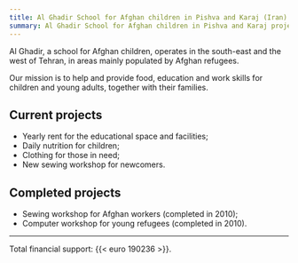 ```yaml
---
title: Al Ghadir School for Afghan children in Pishva and Karaj (Iran)
summary: Al Ghadir School for Afghan children in Pishva and Karaj project.
---
```


Al Ghadir, a school for Afghan children, operates in the south-east and the west of Tehran, in areas mainly populated by Afghan refugees.

Our mission is to help and provide food, education and work skills for children and young adults, together with their families.

## Current projects

- Yearly rent for the educational space and facilities;
- Daily nutrition for children;
- Clothing for those in need;
- New sewing workshop for newcomers.

## Completed projects

- Sewing workshop for Afghan workers (completed in 2010);
- Computer workshop for young refugees (completed in 2010).

---

Total financial support: {{< euro 190236 >}}.
